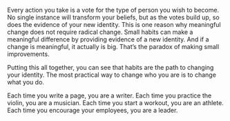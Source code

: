 Every action you take is a vote for the type of person you wish to
become. No single instance will transform your beliefs, but as the
votes build up, so does the evidence of your new identity. This is one
reason why meaningful change does not require radical change. Small
habits can make a meaningful difference by providing evidence of a
new identity. And if a change is meaningful, it actually is big. That’s
the paradox of making small improvements.

Putting this all together, you can see that habits are the path to
changing your identity. The most practical way to change who you are
is to change what you do.

Each time you write a page, you are a writer.
Each time you practice the violin, you are a musician.
Each time you start a workout, you are an athlete.
Each time you encourage your employees, you are a leader.
